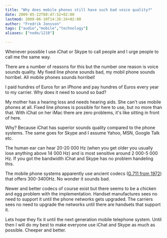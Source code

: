 ```yaml
---
title: "Why does mobile phones still have such bad voice quality?"
date: 2009-05-22T08:47:52+02:00
lastmod: 2009-06-10T14:26:24+02:00
author: "Fredrik Jonsson"
tags: ["audio","mobile","technology"]
aliases: ["node/1210"]

---
```




Whenever possible I use iChat or Skype to call people and I urge people to call me the same way.

There are a number of reasons for this but the number one reason is voice sounds quality. My fixed line phone sounds bad, my mobil phone sounds horribel. All mobile phones sounds horribel! 

I paid hundres of Euros for an iPhone and pay hundres of Euros every year to my carrier. Why does it need to sound so bad?

My mother has a hearing loss and needs hearing aids. She can't use mobile phones at all. Fixed line phones is possible for here to use, but no more than that. With iChat on her iMac there are zero problems, it's like sitting in front of here.

Why? Because iChat has superior sounds quality compared to the phone systems. The same goes for Skype and I assume Yahoo, MSN, Google Talk etc.

The human ear can hear 20-20 000 Hz (when you get older you usually lose anything above 14 000 Hz) and is most sensitive around 2 000-5 000 Hz. If you got the bandwidth iChat and Skype has no problem handeling this.

The mobile phone systems apparently use ancient codecs ([G.711 from 1972](http://en.wikipedia.org/wiki/G.711)) that offers 300-3400Hz. No wonder it sounds bad.

Newer and better codecs of course exist but there seems to be a chicken and egg problem with the implementation. Handset manufactures sees no need to support it until the phone networks gets upgraded. The carriers sees no need to upgrade the networks until there are handsets that support it.

Lets hope they fix it until the next generation mobile telephone system. Until then I will do my best to make everyone use iChat and Skype as much as possible. Cheeper and better.

